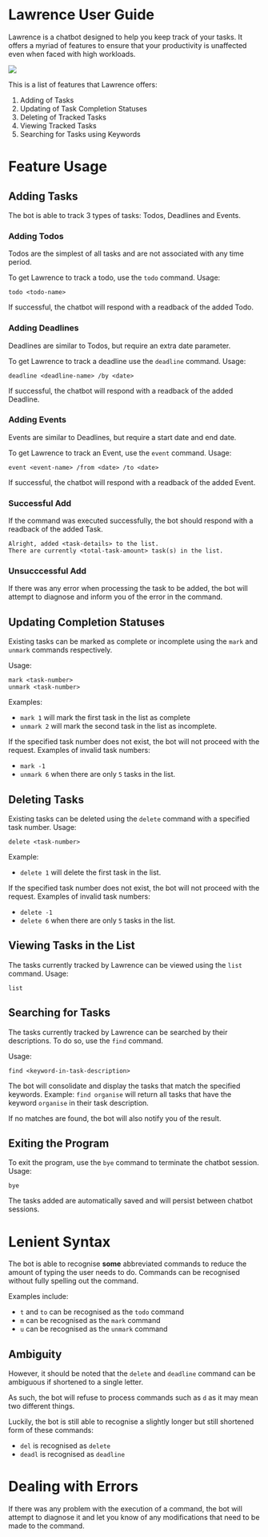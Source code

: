 # Lawrence User Guide

Lawrence is a chatbot designed to help you keep track of your tasks.
It offers a myriad of features to ensure that your productivity is unaffected even when faced with high workloads.

![](Ui.png)

This is a list of features that Lawrence offers:
1. Adding of Tasks
2. Updating of Task Completion Statuses
3. Deleting of Tracked Tasks
4. Viewing Tracked Tasks
5. Searching for Tasks using Keywords

# Feature Usage
## Adding Tasks
The bot is able to track 3 types of tasks: Todos, Deadlines and Events.

### Adding Todos
Todos are the simplest of all tasks and are not associated with any time period.

To get Lawrence to track a todo, use the `todo` command.
Usage:
```
todo <todo-name>
```
If successful, the chatbot will respond with a readback of the added Todo.

### Adding Deadlines
Deadlines are similar to Todos, but require an extra date parameter.

To get Lawrence to track a deadline use the `deadline` command.
Usage:
```
deadline <deadline-name> /by <date>
```
If successful, the chatbot will respond with a readback of the added Deadline.

### Adding Events
Events are similar to Deadlines, but require a start date and end date.

To get Lawrence to track an Event, use the `event` command.
Usage:
```
event <event-name> /from <date> /to <date>
```
If successful, the chatbot will respond with a readback of the added Event.

### Successful Add
If the command was executed successfully, the bot should respond with a readback of the added Task.
```
Alright, added <task-details> to the list.
There are currently <total-task-amount> task(s) in the list.
```
### Unsucccessful Add
If there was any error when processing the task to be added, the bot will attempt to diagnose and inform you of the error in the command.

## Updating Completion Statuses
Existing tasks can be marked as complete or incomplete using the `mark` and `unmark` commands respectively.

Usage:
```
mark <task-number>
unmark <task-number>
```

Examples:
- `mark 1` will mark the first task in the list as complete
- `unmark 2` will mark the second task in the list as incomplete.

If the specified task number does not exist, the bot will not proceed with the request.
Examples of invalid task numbers:
- `mark -1`
- `unmark 6` when there are only `5` tasks in the list.

## Deleting Tasks
Existing tasks can be deleted using the `delete` command with a specified task number.
Usage:
```
delete <task-number>
```

Example:
- `delete 1` will delete the first task in the list.

If the specified task number does not exist, the bot will not proceed with the request.
Examples of invalid task numbers:
- `delete -1`
- `delete 6` when there are only `5` tasks in the list.

## Viewing Tasks in the List
The tasks currently tracked by Lawrence can be viewed using the `list` command.
Usage:
```
list
```

## Searching for Tasks
The tasks currently tracked by Lawrence can be searched by their descriptions.
To do so, use the `find` command.

Usage:
```
find <keyword-in-task-description>
```

The bot will consolidate and display the tasks that match the specified keywords.
Example: `find organise` will return all tasks that have the keyword `organise` in their task description.

If no matches are found, the bot will also notify you of the result.

## Exiting the Program
To exit the program, use the `bye` command to terminate the chatbot session.
Usage:
```
bye
```

The tasks added are automatically saved and will persist between chatbot sessions.

# Lenient Syntax
The bot is able to recognise **some** abbreviated commands to reduce the amount of typing the user needs to do.
Commands can be recognised without fully spelling out the command.

Examples include:
- `t` and `to` can be recognised as the `todo` command
- `m` can be recognised as the `mark` command
- `u` can be recognised as the `unmark` command

## Ambiguity
However, it should be noted that the `delete` and `deadline` command can be ambiguous if shortened to a single letter.

As such, the bot will refuse to process commands such as `d` as it may mean two different things.

Luckily, the bot is still able to recognise a slightly longer but still shortened form of these commands:
- `del` is recognised as `delete`
- `deadl` is recognised as `deadline`

# Dealing with Errors
If there was any problem with the execution of a command, the bot will attempt to diagnose it and let you know of any modifications that need to be made to the command.